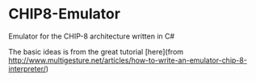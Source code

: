 # CHIP8-Emulator
Emulator for the CHIP-8 architecture written in C#

The basic ideas is from the great tutorial [here](from http://www.multigesture.net/articles/how-to-write-an-emulator-chip-8-interpreter/)

